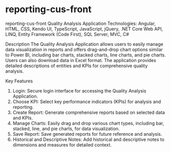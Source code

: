 # reporting-cus-front
reporting-cus-front
Quality Analysis Application
Technologies: Angular, HTML, CSS, Kendo UI, TypeScript, JavaScript, jQuery, .NET Core Web API, LINQ, Entity Framework (Code First), SQL Server, MVC, C#

Description
The Quality Analysis Application allows users to easily manage data visualization in reports and offers drag-and-drop chart options similar to Power BI, including bar charts, stacked charts, line charts, and pie charts. Users can also download data in Excel format. The application provides detailed descriptions of entities and KPIs for comprehensive quality analysis.

Key Features
1. Login: Secure login interface for accessing the Quality Analysis Application.
2. Choose KPI: Select key performance indicators (KPIs) for analysis and reporting.
3. Create Report: Generate comprehensive reports based on selected data and KPIs.
4. Manage Charts: Easily drag and drop various chart types, including bar, stacked, line, and pie charts, for data visualization.
5. Save Report: Save generated reports for future reference and analysis.
6. Historical and Descriptive Notes: Add historical and descriptive notes to dimensions and measures for detailed context.

